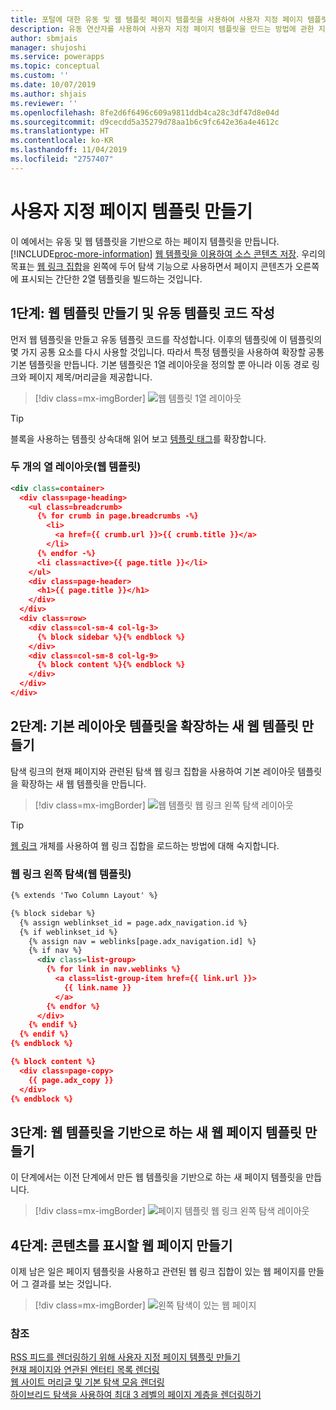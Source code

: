 ```yaml
---
title: 포털에 대한 유동 및 웹 템플릿 페이지 템플릿을 사용하여 사용자 지정 페이지 템플릿 만들기 | MicrosoftDocs
description: 유동 연산자를 사용하여 사용자 지정 페이지 템플릿을 만드는 방법에 관한 지침입니다.
author: sbmjais
manager: shujoshi
ms.service: powerapps
ms.topic: conceptual
ms.custom: ''
ms.date: 10/07/2019
ms.author: shjais
ms.reviewer: ''
ms.openlocfilehash: 8fe2d6f6496c609a9811ddb4ca28c3df47d8e04d
ms.sourcegitcommit: d9cecdd5a35279d78aa1b6c9fc642e36a4e4612c
ms.translationtype: HT
ms.contentlocale: ko-KR
ms.lasthandoff: 11/04/2019
ms.locfileid: "2757407"
---
```

# <a name="create-a-custom-page-template"></a>사용자 지정 페이지 템플릿 만들기

이 예에서는 유동 및 웹 템플릿을 기반으로 하는 페이지 템플릿을 만듭니다. [!INCLUDE[proc-more-information](../../../includes/proc-more-information.md)] [웹 템플릿을 이용하여 소스 콘텐츠 저장](store-content-web-templates.md). 우리의 목표는 [웹 링크 집합](../configure/manage-web-links.md)을 왼쪽에 두어 탐색 기능으로 사용하면서 페이지 콘텐츠가 오른쪽에 표시되는 간단한 2열 템플릿을 빌드하는 것입니다. 

## <a name="step-1-create-a-web-template-and-write-the-liquid-template-code"></a>1단계: 웹 템플릿 만들기 및 유동 템플릿 코드 작성

먼저 웹 템플릿을 만들고 유동 템플릿 코드를 작성합니다. 이후의 템플릿에 이 템플릿의 몇 가지 공통 요소를 다시 사용할 것입니다. 따라서 특정 템플릿을 사용하여 확장할 공통 기본 템플릿을 만듭니다. 기본 템플릿은 1열 레이아웃을 정의할 뿐 아니라 이동 경로 링크와 페이지 제목/머리글을 제공합니다.

> [!div class=mx-imgBorder]
![웹 템플릿 1열 레이아웃](../media/web-template-two-column-layout.png "웹 템플릿 1열 레이아웃")

> [!TIP]
> 블록을 사용하는 템플릿 상속대해 읽어 보고 [템플릿 태그](template-tags.md#extends)를 확장합니다.

### <a name="two-column-layout-web-template"></a>두 개의 열 레이아웃(웹 템플릿)

```xml
<div class=container>
  <div class=page-heading>
    <ul class=breadcrumb>
      {% for crumb in page.breadcrumbs -%}
        <li>
          <a href={{ crumb.url }}>{{ crumb.title }}</a>
        </li>
      {% endfor -%}
      <li class=active>{{ page.title }}</li>
    </ul>
    <div class=page-header>
      <h1>{{ page.title }}</h1>
    </div>
  </div>
  <div class=row>
    <div class=col-sm-4 col-lg-3>
      {% block sidebar %}{% endblock %}
    </div>
    <div class=col-sm-8 col-lg-9>
      {% block content %}{% endblock %}
    </div>
  </div>
</div>
```

## <a name="step-2-create-a-new-web-template-that-extends-our-base-layout-template"></a>2단계: 기본 레이아웃 템플릿을 확장하는 새 웹 템플릿 만들기

탐색 링크의 현재 페이지와 관련된 탐색 웹 링크 집합을 사용하여 기본 레이아웃 템플릿을 확장하는 새 웹 템플릿을 만듭니다.

> [!div class=mx-imgBorder]
![웹 템플릿 웹 링크 왼쪽 탐색 레이아웃](../media/web-template-weblinks-left-navigation-layout.png "웹 템플릿 웹 링크 왼쪽 탐색 레이아웃")  

> [!TIP]
> [웹 링크](liquid-objects.md#weblinks) 개체를 사용하여 웹 링크 집합을 로드하는 방법에 대해 숙지합니다.

### <a name="weblinks-left-navigation-web-template"></a>웹 링크 왼쪽 탐색(웹 템플릿)

```xml
{% extends 'Two Column Layout' %}

{% block sidebar %}
  {% assign weblinkset_id = page.adx_navigation.id %}
  {% if weblinkset_id %}
    {% assign nav = weblinks[page.adx_navigation.id] %}
    {% if nav %}
      <div class=list-group>
        {% for link in nav.weblinks %}
          <a class=list-group-item href={{ link.url }}>
            {{ link.name }}
          </a>
        {% endfor %}
      </div>
    {% endif %}
  {% endif %}
{% endblock %}

{% block content %}
  <div class=page-copy>
    {{ page.adx_copy }}
  </div>
{% endblock %}
```

## <a name="step-3-create-a-new-page-template-based-on-the-web-template"></a>3단계: 웹 템플릿을 기반으로 하는 새 웹 페이지 템플릿 만들기

이 단계에서는 이전 단계에서 만든 웹 템플릿을 기반으로 하는 새 페이지 템플릿을 만듭니다.

> [!div class=mx-imgBorder]
![페이지 템플릿 웹 링크 왼쪽 탐색 레이아웃](../media/page-template-weblinks-left-navigation-layout.png "페이지 템플릿 웹 링크 왼쪽 탐색 레이아웃")  

## <a name="step-4-create-a-web-page-to-display-content"></a>4단계: 콘텐츠를 표시할 웹 페이지 만들기

이제 남은 일은 페이지 템플릿을 사용하고 관련된 웹 링크 집합이 있는 웹 페이지를 만들어 그 결과를 보는 것입니다.

> [!div class=mx-imgBorder]
![왼쪽 탐색이 있는 웹 페이지](../media/web-page-left-navigation.png "왼쪽 탐색이 있는 웹 페이지")  

### <a name="see-also"></a>참조

[RSS 피드를 렌더링하기 위해 사용자 지정 페이지 템플릿 만들기](render-rss-custom-page-template.md)  
[현재 페이지와 연관된 엔터티 목록 렌더링](render-entity-list-current-page.md)  
[웹 사이트 머리글 및 기본 탐색 모음 렌더링](render-site-header-primary-navigation.md)  
[하이브리드 탐색을 사용하여 최대 3 레벨의 페이지 계층을 렌더링하기](hybrid-navigation-render-page-hierachy.md)  

